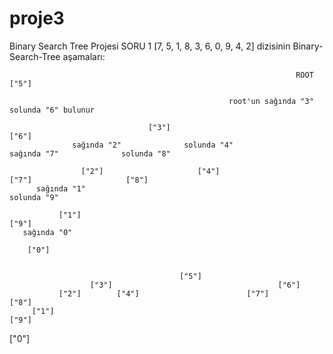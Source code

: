 # proje3
Binary Search Tree Projesi
SORU 1
[7, 5, 1, 8, 3, 6, 0, 9, 4, 2] dizisinin Binary-Search-Tree aşamaları:

                                                                    ROOT ["5"]
                    
                                                     root'un sağında "3" solunda "6" bulunur
                                                         
                                   ["3"]                                                                       ["6"] 
                  sağında "2"              solunda "4"                                         sağında "7"              solunda "8" 
                
                    ["2"]                     ["4"]                                              ["7"]                     ["8"]
          sağında "1"                                                                                                       solunda "9" 
       
               ["1"]                                                                                                                ["9"]
       sağında "0"
     
        ["0"]


                                          ["5"]
                      ["3"]                                     ["6"]
               ["2"]        ["4"]                        ["7"]        ["8"]
         ["1"]                                                              ["9"]
   ["0"]
